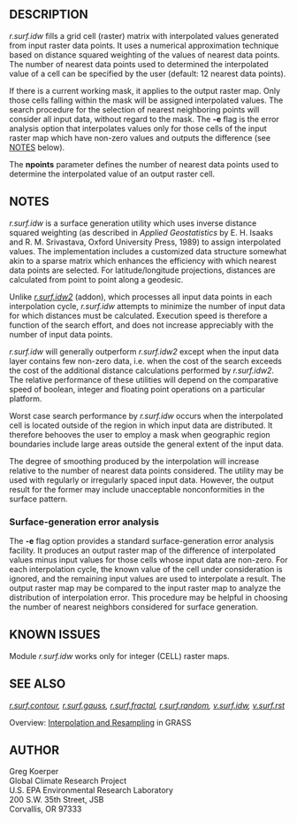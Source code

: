 ## DESCRIPTION

*r.surf.idw* fills a grid cell (raster) matrix with interpolated values
generated from input raster data points. It uses a numerical
approximation technique based on distance squared weighting of the
values of nearest data points. The number of nearest data points used to
determined the interpolated value of a cell can be specified by the user
(default: 12 nearest data points).

If there is a current working mask, it applies to the output raster map.
Only those cells falling within the mask will be assigned interpolated
values. The search procedure for the selection of nearest neighboring
points will consider all input data, without regard to the mask. The
**-e** flag is the error analysis option that interpolates values only
for those cells of the input raster map which have non-zero values and
outputs the difference (see [NOTES](#surface-generation-error-analysis) below).

The **npoints** parameter defines the number of nearest data points used
to determine the interpolated value of an output raster cell.

## NOTES

*r.surf.idw* is a surface generation utility which uses inverse distance
squared weighting (as described in *Applied Geostatistics* by E. H.
Isaaks and R. M. Srivastava, Oxford University Press, 1989) to assign
interpolated values. The implementation includes a customized data
structure somewhat akin to a sparse matrix which enhances the efficiency
with which nearest data points are selected. For latitude/longitude
projections, distances are calculated from point to point along a
geodesic.

Unlike
*[r.surf.idw2](https://grass.osgeo.org/grass8/manuals/addons/r.surf.idw2.html)*
(addon), which processes all input data points in each interpolation
cycle, *r.surf.idw* attempts to minimize the number of input data for
which distances must be calculated. Execution speed is therefore a
function of the search effort, and does not increase appreciably with
the number of input data points.

*r.surf.idw* will generally outperform *r.surf.idw2* except when the
input data layer contains few non-zero data, i.e. when the cost of the
search exceeds the cost of the additional distance calculations
performed by *r.surf.idw2*. The relative performance of these utilities
will depend on the comparative speed of boolean, integer and floating
point operations on a particular platform.

Worst case search performance by *r.surf.idw* occurs when the
interpolated cell is located outside of the region in which input data
are distributed. It therefore behooves the user to employ a mask when
geographic region boundaries include large areas outside the general
extent of the input data.

The degree of smoothing produced by the interpolation will increase
relative to the number of nearest data points considered. The utility
may be used with regularly or irregularly spaced input data. However,
the output result for the former may include unacceptable
nonconformities in the surface pattern.

### Surface-generation error analysis

The **-e** flag option provides a standard surface-generation error
analysis facility. It produces an output raster map of the difference of
interpolated values minus input values for those cells whose input data
are non-zero. For each interpolation cycle, the known value of the cell
under consideration is ignored, and the remaining input values are used
to interpolate a result. The output raster map may be compared to the
input raster map to analyze the distribution of interpolation error.
This procedure may be helpful in choosing the number of nearest
neighbors considered for surface generation.

## KNOWN ISSUES

Module *r.surf.idw* works only for integer (CELL) raster maps.

## SEE ALSO

*[r.surf.contour](r.surf.contour.md), [r.surf.gauss](r.surf.gauss.md),
[r.surf.fractal](r.surf.fractal.md), [r.surf.random](r.surf.random.md),
[v.surf.idw](v.surf.idw.md), [v.surf.rst](v.surf.rst.md)*

Overview: [Interpolation and
Resampling](https://grasswiki.osgeo.org/wiki/Interpolation) in GRASS

## AUTHOR

Greg Koerper  
Global Climate Research Project  
U.S. EPA Environmental Research Laboratory  
200 S.W. 35th Street, JSB  
Corvallis, OR 97333
